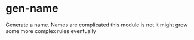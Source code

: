 # gen-name

Generate a name. Names are complicated this module is not it might grow some
more complex rules eventually
